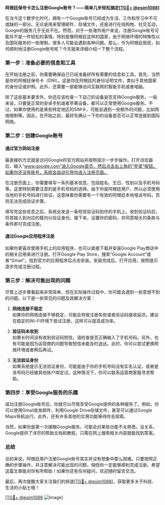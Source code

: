 **阿根廷保号卡怎么注册Google账号？——简单几步轻松搞定[[TG💪+ @esim1088](https://t.me/s/esim1088)]**

在当今这个数字化时代，拥有一个Google账号已经成为生活、工作和学习中不可或缺的一部分。无论是用来管理邮件、存储文件，还是进行在线购物、社交互动，Google的服务几乎无处不在。然而，对于一些海外用户来说，注册Google账号可能并不是一件轻松的事情。特别是像阿根廷这样的国家，由于网络环境的特殊性以及国际服务的一些限制，很多人可能会遇到各种问题。那么，作为阿根廷居民，如何顺利地注册Google账号呢？今天就来详细介绍一下整个流程。

### **第一步：准备必要的信息和工具**

在开始注册之前，你需要确保自己已经准备好所有需要的信息和工具。首先，当然是你的阿根廷保号卡（DNI）。这是你在阿根廷的身份证明文件，类似于其他国家的身份证或护照。此外，还需要一部能够访问互联网的智能手机或者电脑。

除了这些基本要求外，你还应该检查一下自己的设备是否支持Google服务。一般来说，只要是正常的安卓手机或者苹果设备，都可以正常使用Google服务。不过，如果你使用的是某些特定地区的SIM卡，可能会遇到一些额外的问题，比如网络限制等。因此，在开始之前，最好先确认一下你的设备是否可以正常连接到国际网络。

### **第二步：创建Google账号**

#### **通过官方网站注册**
最直接的方式就是访问Google的官方网站并按照提示一步步操作。打开浏览器后，输入“www.google.com”进入Google首页，然后点击右上角的“登录”按钮。如果你还没有账号，系统会自动引导你进入注册页面。

在注册页面上，你需要填写一系列基本信息，包括姓名、生日、性别以及手机号码等。这里特别需要注意的是手机号码的选择。由于你是阿根廷用户，所以必须使用当地的手机号码进行验证。这意味着你需要有一个有效的阿根廷本地电话号码，否则无法完成验证步骤。

填写完这些信息之后，系统会发送一条短信验证码到你的手机上。收到验证码后，将其输入到对应的框内以验证身份。接下来，设置你的密码，并同意相关的条款与条件即可完成注册。

#### **通过Google应用程序注册**
如果你更喜欢使用手机上的应用程序，也可以直接下载并安装Google Play商店中的相关应用来进行注册。打开Google Play Store，搜索“Google Account”或者“Gmail”，找到官方的应用程序后点击安装。安装完成后，打开应用，按照提示逐步完成注册过程。

### **第三步：解决可能出现的问题**

尽管上述步骤看起来非常简单，但在实际操作过程中，你可能会遇到一些意想不到的问题。以下是一些常见的问题及其解决方案：

1. **网络连接不稳定**  
   如果你的网络连接不够稳定，可能会导致注册失败或者验证码接收延迟。建议在稳定的Wi-Fi环境下尝试注册，这样可以提高成功率。

2. **验证码未收到**  
   如果长时间没有收到验证码短信，请检查是否正确输入了手机号码。另外，也有可能是因为运营商的问题导致短信未能及时送达。此时，你可以尝试更换网络环境或者稍后再试。

3. **无法验证身份**  
   如果系统提示无法验证身份，可能是由于你的手机号码没有实名认证，或者是该号码已经被其他账户绑定过。这种情况下，你可以联系运营商客服寻求帮助。

### **第四步：享受Google服务的乐趣**

成功注册Google账号后，你就可以尽情享受Google提供的各种服务了。例如，你可以使用Gmail收发邮件，利用Google Drive存储文件，甚至可以通过Google Maps导航出行。此外，还有许多其他的实用功能等待你去探索。

当然，如果你是第一次接触Google服务，可能会对某些功能不太熟悉。没关系，Google提供了详尽的帮助文档和教程，只需在网上搜索相关内容就能找到答案。

### **总结**

总的来说，阿根廷用户注册Google账号其实并没有想象中那么困难。只要按照正确的步骤操作，并注意解决可能出现的问题，相信你一定能够顺利完成注册。希望这篇文章能对你有所帮助！如果你还有任何疑问，欢迎随时留言交流。

最后，再次提醒大家关注我们的频道[[TG💪+ @esim1088](https://t.me/s/esim1088)]，获取更多关于科技、生活的小贴士哦！  

[[TG💪+ @esim1088](https://t.me/s/esim1088) ![Image](https://i.postimg.cc/4NQfJmqS/Snipaste-2025-05-13-00-14-12.png)]